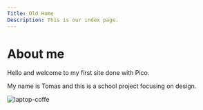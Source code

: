 ```yaml
---
Title: Old Home
Description: This is our index page.
---
```


About me
==========================

Hello and welcome to my first site done with Pico.

My name is Tomas and this is a school project focusing on design.

<!-- ![laptop](image/laptop-coffe.jpg "Title") -->

<img src="%base_url%/image/laptop-coffe.jpg?w=694" alt="laptop-coffe">

<!-- <picture>
    <source media="(min-width: 701px)" srcset="%base_url%/image/laptop-coffe.jpg?w=400">
    <source media="(min-width: 368px)" srcset="%base_url%/image/laptop-coffe.jpg?w=700">
    <img src="%base_url%/image/laptop-coffe.jpg?w=694" alt="laptop-coffe">
</picture> -->
<!-- </a> -->
